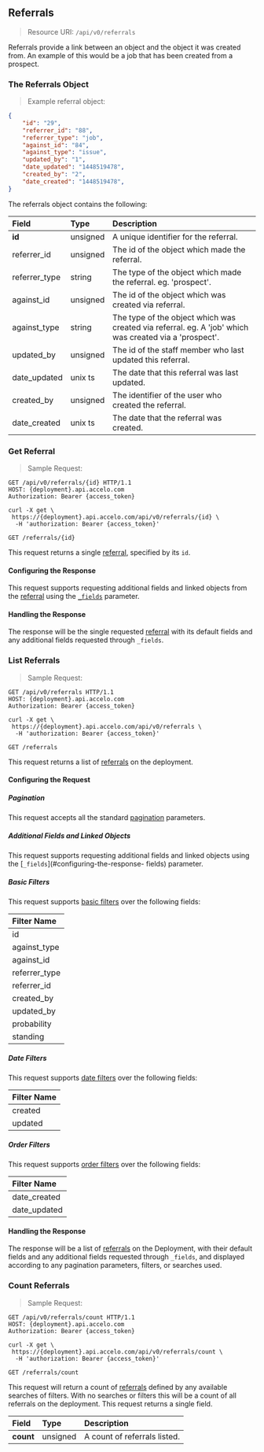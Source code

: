 ## Referrals
> Resource URI:
`/api/v0/referrals`

Referrals provide a link between an object and the object it was created from. An example of this would be a job that has been created from a prospect.

### The Referrals Object
> Example referral object:

```json
{
	"id": "29",
	"referrer_id": "88",
	"referrer_type": "job",
	"against_id": "84",
	"against_type": "issue",
	"updated_by": "1",
	"date_updated": "1448519478",
	"created_by": "2",
	"date_created": "1448519478",
}
```

The referrals object contains the following:

| Field | Type | Description |
|:- |:- |:- |
| **id** | unsigned | A unique identifier for the referral. |
| referrer_id | unsigned | The id of the object which made the referral. |
| referrer_type | string | The type of the object which made the referral. eg. 'prospect'. |
| against_id | unsigned | The id of the object which was created via referral. |
| against_type | string | The type of the object which was created via referral. eg. A 'job' which was created via a 'prospect'. |
| updated_by | unsigned | The id of the staff member who last updated this referral. |
| date_updated | unix ts | The date that this referral was last updated. |
| created_by | unsigned | The identifier of the user who created the referral. |
| date_created | unix ts | The date that the referral was created. |








### Get Referral
> Sample Request:

```http
GET /api/v0/referrals/{id} HTTP/1.1
HOST: {deployment}.api.accelo.com
Authorization: Bearer {access_token}
```

```shell
curl -X get \
 https://{deployment}.api.accelo.com/api/v0/referrals/{id} \
  -H 'authorization: Bearer {access_token}'
```

`GET /referrals/{id}`

This request returns a single [referral](#the-referral-object), specified by its `id`.

#### Configuring the Response

This request supports requesting additional fields and linked objects from the [referral](#the-referral-object)
using the [`_fields`](#configuring-the-response-fields) parameter.

#### Handling the Response

The response will be the single requested [referral](#the-referral-object) with its default fields and any
additional fields requested through `_fields`.





### List Referrals
> Sample Request:

```http
GET /api/v0/referrals HTTP/1.1
HOST: {deployment}.api.accelo.com
Authorization: Bearer {access_token}
```

```shell
curl -X get \
 https://{deployment}.api.accelo.com/api/v0/referrals \
  -H 'authorization: Bearer {access_token}'
```

`GET /referrals`


This request returns a list of [referrals](#the-referrals-object) on the deployment.

#### Configuring the Request

##### Pagination

This request accepts all the standard [pagination](#configuring-the-response-pagination) parameters.

##### Additional Fields and Linked Objects

This request supports requesting additional fields and linked objects using the [`_fields`](#configuring-the-response-
fields) parameter.

##### Basic Filters

This request supports [basic filters](#filters-basic-filters) over the following fields:

| Filter Name |
|:-|
| id |
| against_type |
| against_id |
| referrer_type |
| referrer_id |
| created_by |
| updated_by |
| probability |
| standing |

##### Date Filters

This request supports [date filters](#filters-date-filters) over the following fields:

| Filter Name |
| :- |
| created |
| updated |

##### Order Filters

This request supports [order filters](#filters-order-filters) over the following fields:

| Filter Name |
|:-|
| date_created |
| date_updated |

#### Handling the Response

The response will be a list of [referrals](#the-referrals-object) on the Deployment, with their default fields and
any additional fields requested through `_fields`, and displayed according to any pagination parameters, filters, or
searches used.






### Count Referrals
> Sample Request:

```http
GET /api/v0/referrals/count HTTP/1.1
HOST: {deployment}.api.accelo.com
Authorization: Bearer {access_token}
```

```shell
curl -X get \
 https://{deployment}.api.accelo.com/api/v0/referrals/count \
  -H 'authorization: Bearer {access_token}'
```


`GET /referrals/count`

This request will return a count of [referrals](#the-referrals-object) defined by any available searches of filters.
With no searches or filters this will be a count of all referrals on the deployment. This request returns a single field.

| Field | Type | Description |
|:-|:-|:-|
| **count** | unsigned | A count of referrals listed. |
